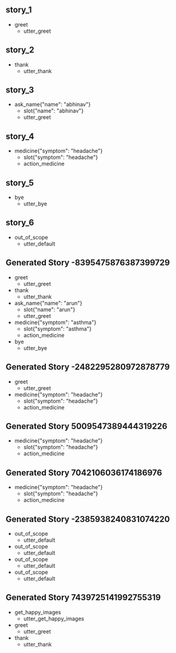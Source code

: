 ## story_1
* greet
    - utter_greet

## story_2
* thank
    - utter_thank

## story_3
* ask_name{"name": "abhinav"}
    - slot{"name": "abhinav"}
    - utter_greet

## story_4
* medicine{"symptom": "headache"}
    - slot{"symptom": "headache"}
    - action_medicine

## story_5
* bye
    - utter_bye

## story_6
* out_of_scope
    - utter_default

## Generated Story -8395475876387399729
* greet
    - utter_greet
* thank
    - utter_thank
* ask_name{"name": "arun"}
    - slot{"name": "arun"}
    - utter_greet
* medicine{"symptom": "asthma"}
    - slot{"symptom": "asthma"}
    - action_medicine
* bye
    - utter_bye
## Generated Story -2482295280972878779
* greet
    - utter_greet
* medicine{"symptom": "headache"}
    - slot{"symptom": "headache"}
    - action_medicine

## Generated Story 5009547389444319226
* medicine{"symptom": "headache"}
    - slot{"symptom": "headache"}
    - action_medicine

## Generated Story 7042106036174186976
* medicine{"symptom": "headache"}
    - slot{"symptom": "headache"}
    - action_medicine

## Generated Story -2385938240831074220
* out_of_scope
    - utter_default
* out_of_scope
    - utter_default
* out_of_scope
    - utter_default
* out_of_scope
    - utter_default

## Generated Story 7439725141992755319
* get_happy_images
    - utter_get_happy_images
* greet
    - utter_greet
* thank
    - utter_thank

